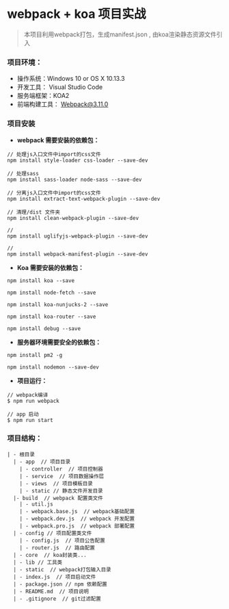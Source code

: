 # webpack + koa 项目实战

> 本项目利用webpack打包，生成manifest.json , 由koa渲染静态资源文件引入


### 项目环境：

 - 操作系统：Windows 10 or OS X 10.13.3
 - 开发工具： Visual Studio Code
 - 服务端框架：KOA2
 - 前端构建工具： Webpack@3.11.0



### 项目安装

- **webpack 需要安装的依赖包：**

```
// 处理js入口文件中import的css文件
npm install style-loader css-loader --save-dev

// 处理sass
npm install sass-loader node-sass --save-dev

// 分离js入口文件中import的css文件
npm install extract-text-webpack-plugin --save-dev

// 清理/dist 文件夹
npm install clean-webpack-plugin --save-dev

//
npm install uglifyjs-webpack-plugin --save-dev

//
npm install webpack-manifest-plugin --save-dev

```

- **Koa 需要安装的依赖包：**

```
npm install koa --save

npm install node-fetch --save

npm install koa-nunjucks-2 --save

npm install koa-router --save

npm install debug --save

```

- **服务器环境需要安全的依赖包：**

```
npm install pm2 -g

npm install nodemon --save-dev

```

- **项目运行：**

```
// webpack编译
$ npm run webpack

// app 启动
$ npm run start 

```

### 项目结构：

```
| - 根目录
  | - app  // 项目目录
    | - controller  // 项目控制器
    | - service  // 项目数据操作层
    | - views  // 项目模板目录
    | - static // 静态文件开发目录
  |- build  // webpack 配置类文件
    | - util.js
    | - webpack.base.js  // webpack基础配置
    | - webpack.dev.js  // webpack 开发配置
    | - webpack.pro.js  // webpack 部署配置
  | - config // 项目配置类文件
    | - config.js  // 项目公告配置
    | - router.js  // 路由配置
  | - core  // koa封装类...
  | - lib // 工具类
  | - static  // webpack打包输入目录
  | - index.js  // 项目启动文件
  | - package.json // npm 依赖配置
  | - README.md  // 项目说明
  | - .gitignore  // git过滤配置
```